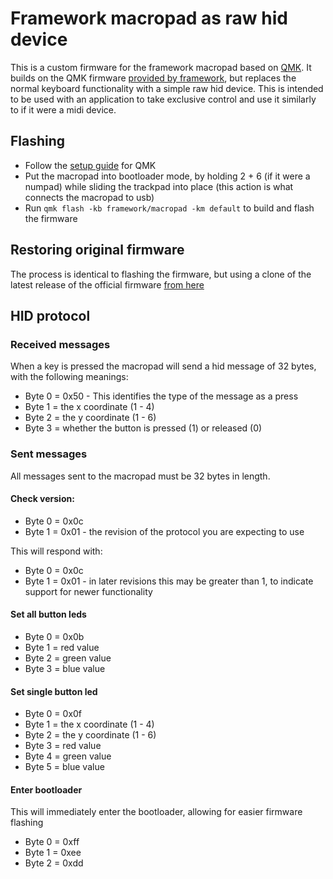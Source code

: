 # Framework macropad as raw hid device

This is a custom firmware for the framework macropad based on [QMK](https://qmk.fm/).
It builds on the QMK firmware [provided by framework](https://github.com/FrameworkComputer/qmk_firmware), but replaces the normal keyboard functionality with a simple raw hid device. This is intended to be used with an application to take exclusive control and use it similarly to if it were a midi device.

## Flashing

-   Follow the [setup guide](https://docs.qmk.fm/#/newbs_getting_started) for QMK
-   Put the macropad into bootloader mode, by holding 2 + 6 (if it were a numpad) while sliding the trackpad into place (this action is what connects the macropad to usb)
-   Run `qmk flash -kb framework/macropad -km default` to build and flash the firmware

## Restoring original firmware

The process is identical to flashing the firmware, but using a clone of the latest release of the official firmware [from here](https://github.com/FrameworkComputer/qmk_firmware/releases)

## HID protocol

### Received messages

When a key is pressed the macropad will send a hid message of 32 bytes, with the following meanings:

-   Byte 0 = 0x50 - This identifies the type of the message as a press
-   Byte 1 = the x coordinate (1 - 4)
-   Byte 2 = the y coordinate (1 - 6)
-   Byte 3 = whether the button is pressed (1) or released (0)

### Sent messages

All messages sent to the macropad must be 32 bytes in length.

#### Check version:

-   Byte 0 = 0x0c
-   Byte 1 = 0x01 - the revision of the protocol you are expecting to use

This will respond with:

-   Byte 0 = 0x0c
-   Byte 1 = 0x01 - in later revisions this may be greater than 1, to indicate support for newer functionality

#### Set all button leds

-   Byte 0 = 0x0b
-   Byte 1 = red value
-   Byte 2 = green value
-   Byte 3 = blue value

#### Set single button led

-   Byte 0 = 0x0f
-   Byte 1 = the x coordinate (1 - 4)
-   Byte 2 = the y coordinate (1 - 6)
-   Byte 3 = red value
-   Byte 4 = green value
-   Byte 5 = blue value

#### Enter bootloader

This will immediately enter the bootloader, allowing for easier firmware flashing

-   Byte 0 = 0xff
-   Byte 1 = 0xee
-   Byte 2 = 0xdd
